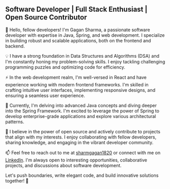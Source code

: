 

<!--
**Gagansharma27/gagansharma27** is a ✨ _special_ ✨ repository because its `README.md` (this file) appears on your GitHub profile.

Here are some ideas to get you started:

- 🔭 I’m currently working on ...
- 🌱 I’m currently learning ...
- 👯 I’m looking to collaborate on ...
- 🤔 I’m looking for help with ...
- 💬 Ask me about ...
- 📫 How to reach me: ...
- 😄 Pronouns: ...
- ⚡ Fun fact: ...
-->

## Software Developer | Full Stack Enthusiast | Open Source Contributor

👋 Hello, fellow developers! I'm Gagan Sharma, a passionate software developer with expertise in Java, Spring, and web development. I specialize in building robust and scalable applications, both on the frontend and backend.

💡 I have a strong foundation in Data Structures and Algorithms (DSA) and I'm constantly honing my problem-solving skills. I enjoy tackling challenging programming puzzles and optimizing code for efficiency.

⚡ In the web development realm, I'm well-versed in React and have experience working with modern frontend frameworks. I'm skilled in crafting intuitive user interfaces, implementing responsive designs, and ensuring a seamless user experience.

🌱 Currently, I'm delving into advanced Java concepts and diving deeper into the Spring Framework. I'm excited to leverage the power of Spring to develop enterprise-grade applications and explore various architectural patterns.

🌟 I believe in the power of open source and actively contribute to projects that align with my interests. I enjoy collaborating with fellow developers, sharing knowledge, and engaging in the vibrant developer community.

📫 Feel free to reach out to me at [sharmgagan1820](mailto:sharmagagan1820@gmail.com) or connect with me on [LinkedIn](https://www.linkedin.com/in/gagan-sharma-207485195/). I'm always open to interesting opportunities, collaborative projects, and discussions about software development.

Let's push boundaries, write elegant code, and build innovative solutions together! 🚀

